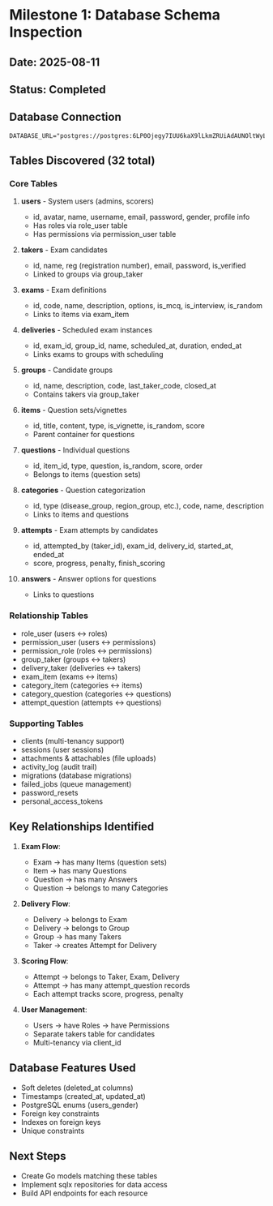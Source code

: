 # Milestone 1: Database Schema Inspection

## Date: 2025-08-11
## Status: Completed

## Database Connection
```
DATABASE_URL="postgres://postgres:6LP0Ojegy7IUU6kaX9lLkmZRUiAdAUNOltWyL3LegfYGR6rPQtB4DUSVqjdA78ES@107.155.75.50:5986/ionbec"
```

## Tables Discovered (32 total)

### Core Tables
1. **users** - System users (admins, scorers)
   - id, avatar, name, username, email, password, gender, profile info
   - Has roles via role_user table
   - Has permissions via permission_user table

2. **takers** - Exam candidates
   - id, name, reg (registration number), email, password, is_verified
   - Linked to groups via group_taker

3. **exams** - Exam definitions
   - id, code, name, description, options, is_mcq, is_interview, is_random
   - Links to items via exam_item

4. **deliveries** - Scheduled exam instances
   - id, exam_id, group_id, name, scheduled_at, duration, ended_at
   - Links exams to groups with scheduling

5. **groups** - Candidate groups
   - id, name, description, code, last_taker_code, closed_at
   - Contains takers via group_taker

6. **items** - Question sets/vignettes
   - id, title, content, type, is_vignette, is_random, score
   - Parent container for questions

7. **questions** - Individual questions
   - id, item_id, type, question, is_random, score, order
   - Belongs to items (question sets)

8. **categories** - Question categorization
   - id, type (disease_group, region_group, etc.), code, name, description
   - Links to items and questions

9. **attempts** - Exam attempts by candidates
   - id, attempted_by (taker_id), exam_id, delivery_id, started_at, ended_at
   - score, progress, penalty, finish_scoring

10. **answers** - Answer options for questions
    - Links to questions

### Relationship Tables
- role_user (users ↔ roles)
- permission_user (users ↔ permissions)
- permission_role (roles ↔ permissions)
- group_taker (groups ↔ takers)
- delivery_taker (deliveries ↔ takers)
- exam_item (exams ↔ items)
- category_item (categories ↔ items)
- category_question (categories ↔ questions)
- attempt_question (attempts ↔ questions)

### Supporting Tables
- clients (multi-tenancy support)
- sessions (user sessions)
- attachments & attachables (file uploads)
- activity_log (audit trail)
- migrations (database migrations)
- failed_jobs (queue management)
- password_resets
- personal_access_tokens

## Key Relationships Identified

1. **Exam Flow**:
   - Exam → has many Items (question sets)
   - Item → has many Questions
   - Question → has many Answers
   - Question → belongs to many Categories

2. **Delivery Flow**:
   - Delivery → belongs to Exam
   - Delivery → belongs to Group
   - Group → has many Takers
   - Taker → creates Attempt for Delivery

3. **Scoring Flow**:
   - Attempt → belongs to Taker, Exam, Delivery
   - Attempt → has many attempt_question records
   - Each attempt tracks score, progress, penalty

4. **User Management**:
   - Users → have Roles → have Permissions
   - Separate takers table for candidates
   - Multi-tenancy via client_id

## Database Features Used
- Soft deletes (deleted_at columns)
- Timestamps (created_at, updated_at)
- PostgreSQL enums (users_gender)
- Foreign key constraints
- Indexes on foreign keys
- Unique constraints

## Next Steps
- Create Go models matching these tables
- Implement sqlx repositories for data access
- Build API endpoints for each resource